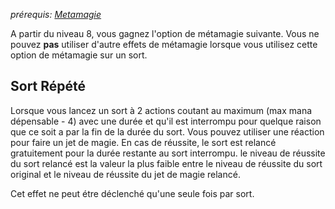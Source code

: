 *prérequis: [Metamagie](../../1.%20Talent%20de%20base/Metamagie.md)*

A partir du niveau 8, vous gagnez l'option de métamagie suivante.
Vous ne pouvez **pas** utiliser d'autre effets de métamagie lorsque vous utilisez cette option de métamagie sur un sort.

## Sort Répété
Lorsque vous lancez un sort à 2 actions coutant au maximum (max mana dépensable - 4) avec une durée et qu'il est interrompu pour quelque raison que ce soit a par la fin de la durée du sort. Vous pouvez utiliser une réaction pour faire un jet de magie. En cas de réussite, le sort est relancé gratuitement pour la durée restante au sort interrompu. 
le niveau de réussite du sort relancé est la valeur la plus faible entre le niveau de réussite du sort original et le niveau de réussite du jet de magie relancé.

Cet effet ne peut étre déclenché qu'une seule fois par sort.